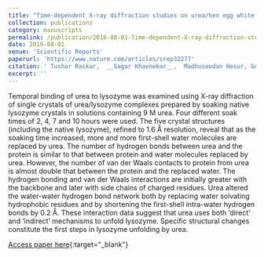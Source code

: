 ```yaml
---
title: "Time-dependent X-ray diffraction studies on urea/hen egg white lysozyme complexes reveal structural changes that indicate onset of denaturation"
collection: publications
category: manuscripts
permalink: /publication/2016-08-01-Time-dependent-X-ray-diffraction-studies-on-ureahen-egg-white-lysozyme-complexes-reveal-structural-changes-that-indicate-onset-of-denaturation
date: 2016-08-01
venue: 'Scientific Reports'
paperurl: 'https://www.nature.com/articles/srep32277'
citation: ' Tushar Raskar,  __Sagar Khavnekar__,  Madhusoodan Hosur, &quot;Time-dependent X-ray diffraction studies on urea/hen egg white lysozyme complexes reveal structural changes that indicate onset of denaturation.&quot; Scientific Reports, 2016.'
excerpt: ''
---
```


Temporal binding of urea to lysozyme was examined using X-ray diffraction of single crystals of urea/lysozyme complexes prepared by soaking native lysozyme crystals in solutions containing 9 M urea. Four different soak times of 2, 4, 7 and 10 hours were used. The five crystal structures (including the native lysozyme), refined to 1.6 Å resolution, reveal that as the soaking time increased, more and more first-shell water molecules are replaced by urea. The number of hydrogen bonds between urea and the protein is similar to that between protein and water molecules replaced by urea. However, the number of van der Waals contacts to protein from urea is almost double that between the protein and the replaced water. The hydrogen bonding and van der Waals interactions are initially greater with the backbone and later with side chains of charged residues. Urea altered the water-water hydrogen bond network both by replacing water solvating hydrophobic residues and by shortening the first-shell intra-water hydrogen bonds by 0.2 Å. These interaction data suggest that urea uses both ‘direct’ and ‘indirect’ mechanisms to unfold lysozyme. Specific structural changes constitute the first steps in lysozyme unfolding by urea.

[Access paper here](https://www.nature.com/articles/srep32277){:target="_blank"}
